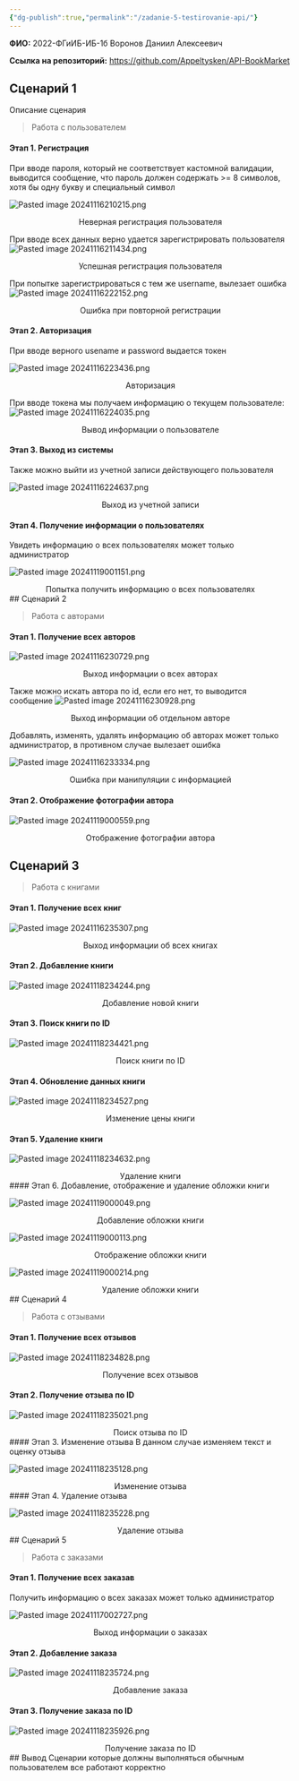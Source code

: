 ```yaml
---
{"dg-publish":true,"permalink":"/zadanie-5-testirovanie-api/"}
---
```


**ФИО:** 2022-ФГиИБ-ИБ-1б Воронов Даниил Алексеевич 

**Ссылка на репозиторий:** https://github.com/Appeltysken/API-BookMarket

## Сценарий 1

Описание сценария

>Работа с пользователем

#### Этап 1. Регистрация

При вводе пароля, который не соответствует кастомной валидации, выводится сообщение, что пароль должен содержать >= 8 символов, хотя бы одну букву и специальный символ

![Pasted image 20241116210215.png](/img/user/Pasted%20image%2020241116210215.png)
<div style="text-align: center;">
  Неверная регистрация пользователя
</div>


При вводе всех данных верно удается зарегистрировать пользователя
![Pasted image 20241116211434.png](/img/user/Pasted%20image%2020241116211434.png)
<div style="text-align: center;">
 Успешная регистрация пользователя
</div>

При попытке зарегистрироваться с тем же username, вылезает ошибка
![Pasted image 20241116222152.png](/img/user/Pasted%20image%2020241116222152.png)
<div style="text-align: center;">
Ошибка при повторной регистрации
</div>


#### Этап 2. Авторизация

При вводе верного usename и password выдается токен

![Pasted image 20241116223436.png](/img/user/Pasted%20image%2020241116223436.png)
<div style="text-align: center;">
Авторизация
</div>

При вводе токена мы получаем информацию о текущем пользователе:
![Pasted image 20241116224035.png](/img/user/Pasted%20image%2020241116224035.png)
<div style="text-align: center;">
Вывод информации о пользователе
</div>

#### Этап 3. Выход из системы 

Также можно выйти из учетной записи действующего пользователя

![Pasted image 20241116224637.png](/img/user/Pasted%20image%2020241116224637.png)
<div style="text-align: center;">
Выход из учетной записи
</div>

#### Этап 4. Получение информации о пользователях

Увидеть информацию о всех пользователях может только администратор

![Pasted image 20241119001151.png](/img/user/Pasted%20image%2020241119001151.png)
<div style="text-align: center;">
Попытка получить информацию о всех пользователях
</div>
## Сценарий 2

>Работа с авторами

#### Этап 1.  Получение всех авторов

![Pasted image 20241116230729.png](/img/user/Pasted%20image%2020241116230729.png)
<div style="text-align: center;">
Выход информации о всех авторах
</div>

Также можно искать автора по id, если его нет, то выводится сообщение
![Pasted image 20241116230928.png](/img/user/Pasted%20image%2020241116230928.png)
<div style="text-align: center;">
Выход информации об отдельном авторе
</div>

Добавлять, изменять, удалять информацию об авторах может только администратор, в противном случае вылезает ошибка 

![Pasted image 20241116233334.png](/img/user/Pasted%20image%2020241116233334.png)
<div style="text-align: center;">
Ошибка при манипуляции с информацией
</div>

#### Этап 2.  Отображение фотографии автора

![Pasted image 20241119000559.png](/img/user/Pasted%20image%2020241119000559.png)
<div style="text-align: center;">
Отображение фотографии автора
</div>

## Сценарий 3

>Работа с книгами

#### Этап 1.  Получение всех книг

![Pasted image 20241116235307.png](/img/user/Pasted%20image%2020241116235307.png)
<div style="text-align: center;">

</div>
<div style="text-align: center;">
Выход информации об всех книгах
</div>

#### Этап 2.  Добавление книги


![Pasted image 20241118234244.png](/img/user/Pasted%20image%2020241118234244.png)
<div style="text-align: center;">
Добавление новой книги
</div>

#### Этап 3.  Поиск книги по ID

![Pasted image 20241118234421.png](/img/user/Pasted%20image%2020241118234421.png)
<div style="text-align: center;">
Поиск книги по ID
</div>

#### Этап 4.  Обновление данных книги 

![Pasted image 20241118234527.png](/img/user/Pasted%20image%2020241118234527.png)
<div style="text-align: center;">
Изменение цены книги
</div>

#### Этап 5. Удаление книги

![Pasted image 20241118234632.png](/img/user/Pasted%20image%2020241118234632.png)
<div style="text-align: center;">
Удаление книги
</div>
#### Этап 6. Добавление, отображение и удаление обложки книги

![Pasted image 20241119000049.png](/img/user/Pasted%20image%2020241119000049.png)
<div style="text-align: center;">
Добавление обложки книги
</div>


![Pasted image 20241119000113.png](/img/user/Pasted%20image%2020241119000113.png)
<div style="text-align: center;">
Отображение обложки книги
</div>

![Pasted image 20241119000214.png](/img/user/Pasted%20image%2020241119000214.png)
<div style="text-align: center;">
Удаление обложки книги
</div>
## Сценарий 4

>Работа с отзывами

#### Этап 1.  Получение всех отзывов

![Pasted image 20241118234828.png](/img/user/Pasted%20image%2020241118234828.png)
<div style="text-align: center;">
Получение всех отзывов
</div>

#### Этап 2.  Получение отзыва по ID

![Pasted image 20241118235021.png](/img/user/Pasted%20image%2020241118235021.png)
<div style="text-align: center;">
Поиск отзыва по ID
</div>
#### Этап 3.  Изменение отзыва
В данном случае изменяем текст и оценку отзыва

![Pasted image 20241118235128.png](/img/user/Pasted%20image%2020241118235128.png)
<div style="text-align: center;">
Изменение отзыва
</div>
#### Этап 4.  Удаление отзыва

![Pasted image 20241118235228.png](/img/user/Pasted%20image%2020241118235228.png)
<div style="text-align: center;">
Удаление отзыва
</div>
## Сценарий 5

>Работа с заказами

#### Этап 1.  Получение всех заказав

Получить информацию о всех заказах может только администратор

![Pasted image 20241117002727.png](/img/user/Pasted%20image%2020241117002727.png)
<div style="text-align: center;">
Выход информации о заказах
</div>

#### Этап 2.  Добавление заказа

![Pasted image 20241118235724.png](/img/user/Pasted%20image%2020241118235724.png)
<div style="text-align: center;">
Добавление заказа
</div>

#### Этап 3.  Получение заказа по ID

![Pasted image 20241118235926.png](/img/user/Pasted%20image%2020241118235926.png)
<div style="text-align: center;">
Получение заказа по ID
</div>
## Вывод
Сценарии которые должны выполняться обычным пользователем все работают корректно 